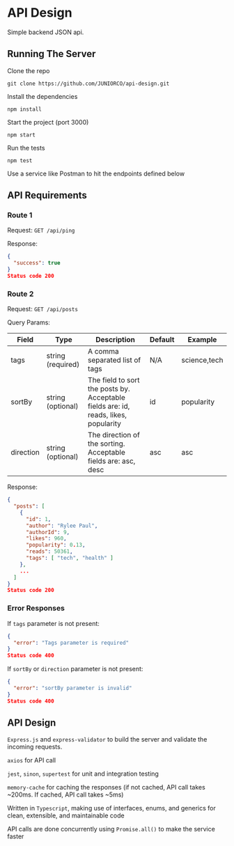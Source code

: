 # API Design
Simple backend JSON api.

## Running The Server
Clone the repo

```git
git clone https://github.com/JUNIORCO/api-design.git
```

Install the dependencies

```npm
npm install
```

Start the project (port 3000)

```npm
npm start
```

Run the tests

```npm
npm test
```

Use a service like Postman to hit the endpoints defined below

## API Requirements
### Route 1

Request: `GET /api/ping`

Response:

```JSON
{
  "success": true
}
Status code 200
```

### Route 2

Request: `GET /api/posts`

Query Params:

| Field     | Type              | Description                                                                          | Default | Example      |
|-----------|-------------------|--------------------------------------------------------------------------------------|---------|--------------|
| tags      | string (required) | A comma separated list of tags                                                       | N/A     | science,tech |
| sortBy    | string (optional) | The field to sort the posts by.  Acceptable fields are: id, reads, likes, popularity | id      | popularity   |
| direction | string (optional) | The direction of the sorting. Acceptable fields are: asc, desc                       | asc     | asc          |

Response:

```json
{
  "posts": [
    {
      "id": 1,
      "author": "Rylee Paul",
      "authorId": 9,
      "likes": 960,
      "popularity": 0.13,
      "reads": 50361,
      "tags": [ "tech", "health" ]
    },
    ...
  ]
}
Status code 200
```

### Error Responses
If `tags` parameter is not present:
```json
{
  "error": "Tags parameter is required"
}
Status code 400
```

If `sortBy` or `direction` parameter is not present:
```json
{
  "error": "sortBy parameter is invalid"
}
Status code 400
```

## API Design
`Express.js` and `express-validator` to build the server and validate the incoming requests.

`axios` for API call

`jest`, `sinon`, `supertest` for unit and integration testing

`memory-cache` for caching the responses (if not cached, API call takes ~200ms. If cached, API call takes ~5ms)

Written in `Typescript`, making use of interfaces, enums, and generics for clean, extensible, and maintainable code

API calls are done concurrently using `Promise.all()` to make the service faster
